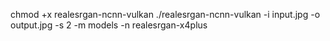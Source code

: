 chmod +x realesrgan-ncnn-vulkan
./realesrgan-ncnn-vulkan -i input.jpg -o output.jpg -s 2 -m models -n realesrgan-x4plus
